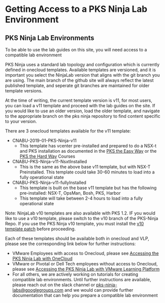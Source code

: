 # Getting Access to a PKS Ninja Lab Environment

## PKS Ninja Lab Environments

To be able to use the lab guides on this site, you will need access to a compatible lab environment

PKS Ninja uses a standard lab topology and configuration which is currently defined in onecloud templates. Available templates are versioned, and it is important you select the NinjaLab version that aligns with the git branch you are using. The main branch of the github site will always reflect the latest published template, and seperate git branches are maintained for older template versions. 

At the time of writing, the current template version is v11, for most users, you can load a v11 template and proceed with the lab guides on the site. If you would like to use an older version, load the older template, and navigate to the appropriate branch on the pks ninja repository to find content specific to your version. 

There are 3 onecloud templates available for the v11 template:
- CNABU-2019-01-PKS-Ninja-v11 
  - This template has vcenter pre-installed and prepared to do a NSX-t and PKS installation as documented in the [PKS the Easy Way](https://github.com/CNA-Tech/PKS-Ninja/tree/master/Courses/PksTheEasyWay-PE6650) or the [PKS the Hard Way](https://github.com/CNA-Tech/PKS-Ninja/tree/master/Courses/PksTheHardWay-PH7885) Courses
- CNABU-PKS-Ninja-v11-NsxtInstalled
  - This is the same as the above base v11 template, but with NSX-T Preinstalled. This template could take 30-60 minutes to load into a fully operational state
- CNABU-PKS-Ninja-v11-fullyInstalled
  - This template is built on the base v11 template but has the following pre-installed: NSX-T, OpsMan, Bosh, PKS, Harbor
  - This template will take between 2-4 hours to load into a fully operational state
  
Note: NinjaLab v10 templates are also available with PKS 1.2. IF you would like to use a v10 template, please switch to the v10 branch of the PKS-Ninja Repo. If you use the PKS Ninja v10 template, you must install the [v10 template patch](https://github.com/natereid72/PKS-Ninja-Lab-Patch) before proceeding. 
  
Each of these templates should be available both in onecloud and VLP, please see the corresponding link below for further instructions:

- VMware Employees with access to Onecloud, please see [Accessing the PKS Ninja Lab with OneCloud](https://github.com/CNA-Tech/PKS-Ninja/tree/master/LabGuides/OnecloudNinjaLab-OL2089)
- VMware or Pivotal or Dell Tech employees without access to Onecloud, please see [Accessing the PKS Ninja Lab with VMware Learning Platform](https://github.com/CNA-Tech/PKS-Ninja/tree/master/LabGuides/VlpNinjaLab-VL6532)
- For all others, we are actively working on tutorials for creating compatible lab environments. Until further instructions are available, please reach out on the slack channel or pks-ninja-labs@googlegroups.com and we would can provide further documentation that can help you prepare a compatible lab environment
  
<!--
- For instructions on building a single server nested PKS Ninja Lab, please see [Building a Nested Single Server PKS Ninja Lab](https://github.com/CNA-Tech/PKS-Ninja/tree/master/LabGuides/NestedNinjaLab-NL3985)
-->
